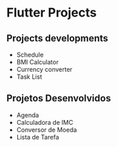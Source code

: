 # Flutter Projects

## Projects developments

* Schedule
* BMI Calculator
* Currency converter
* Task List

## Projetos Desenvolvidos

* Agenda
* Calculadora de IMC
* Conversor de Moeda
* Lista de Tarefa